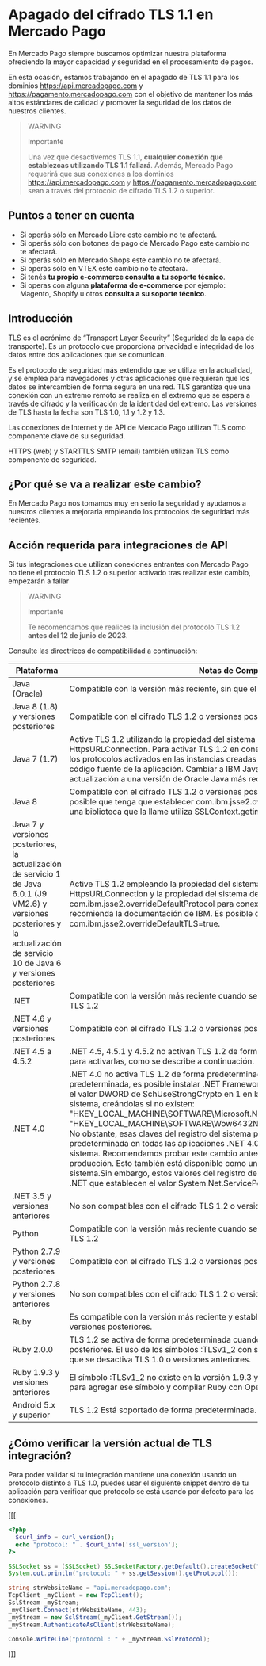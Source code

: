 # Apagado del cifrado TLS 1.1 en Mercado Pago

En Mercado Pago siempre buscamos optimizar nuestra plataforma ofreciendo la mayor capacidad y seguridad en el procesamiento de pagos.

En esta ocasión, estamos trabajando en el apagado de TLS 1.1 para los dominios https://api.mercadopago.com y https://pagamento.mercadopago.com con el objetivo de mantener los más altos estándares de calidad y promover la seguridad de los datos de nuestros clientes.

> WARNING
>
> Importante
>
> Una vez que desactivemos TLS 1.1, **cualquier conexión que establezcas utilizando TLS 1.1 fallará**. Además, Mercado Pago requerirá que sus conexiones a los dominios https://api.mercadopago.com y https://pagamento.mercadopago.com sean a través del protocolo de cifrado TLS 1.2 o superior.



## Puntos a tener en cuenta

* Si operás sólo en Mercado Libre este cambio no te afectará.
* Si operás sólo con botones de pago de Mercado Pago este cambio no te afectará.
* Si operás sólo en Mercado Shops este cambio no te afectará.
* Si operás sólo en VTEX este cambio no te afectará.
* Si tenés **tu propio e-commerce consulta a tu soporte técnico**.
* Si operas con alguna **plataforma de e-commerce** por ejemplo: Magento, Shopify u otros **consulta a su soporte técnico**.

## Introducción


TLS es el acrónimo de “Transport Layer Security” (Seguridad de la capa de transporte). Es un protocolo que proporciona privacidad e integridad de los datos entre dos aplicaciones que se comunican.

Es el protocolo de seguridad más extendido que se utiliza en la actualidad, y se emplea para navegadores y otras aplicaciones que requieran que los datos se intercambien de forma segura en una red. TLS garantiza que una conexión con un extremo remoto se realiza en el extremo que se espera a través de cifrado y la verificación de la identidad del extremo. Las versiones de TLS hasta la fecha son TLS 1.0, 1.1 y 1.2 y 1.3.

Las conexiones de Internet y de API de Mercado Pago utilizan TLS como componente clave de su seguridad.

HTTPS (web) y STARTTLS SMTP (email) también utilizan TLS como componente de seguridad.

## ¿Por qué se va a realizar este cambio?

En Mercado Pago nos tomamos muy en serio la seguridad y ayudamos a nuestros clientes a mejorarla empleando los protocolos de seguridad más recientes.

## Acción requerida para integraciones de API

Si tus integraciones que utilizan conexiones entrantes con Mercado Pago no tiene el protocolo TLS 1.2 o superior activado tras realizar este cambio, empezarán a fallar

> WARNING
>
> Importante
>
> Te recomendamos que realices la inclusión del protocolo TLS 1.2 **antes del 12 de junio de 2023**.

Consulte las directrices de compatibilidad a continuación:

| Plataforma  | Notas de Compatibilidad  |
| --- | --- |
| Java (Oracle)  | Compatible con la versión más reciente, sin que el sistema operativo sea relevante.  |
| Java 8 (1.8) y versiones posteriores  | Compatible con el cifrado TLS 1.2 o versiones posteriores de forma predeterminada.  |
| Java 7 (1.7)  | Active TLS 1.2 utilizando la propiedad del sistema Java https.protocols para HttpsURLConnection. Para activar TLS 1.2 en conexiones sin HttpsURLConnection, establezca los protocolos activados en las instancias creadas de SSLSocket y SSLEngine dentro del código fuente de la aplicación. Cambiar a IBM Java puede ser una solución efectiva si la actualización a una versión de Oracle Java más reciente no es posible.  |
| Java 8  | Compatible con el cifrado TLS 1.2 o versiones posteriores de forma predeterminada. Es posible que tenga que establecer com.ibm.jsse2.overrideDefaultTLS=true si su aplicación o una biblioteca que la llame utiliza SSLContext.getinstance("TLS").  |
| Java 7 y versiones posteriores, la actualización de servicio 1 de Java 6.0.1 (J9 VM2.6) y versiones posteriores y la actualización de servicio 10 de Java 6 y versiones posteriores  | Active TLS 1.2 empleando la propiedad del sistema de Java https.protocols para HttpsURLConnection y la propiedad del sistema de Java com.ibm.jsse2.overrideDefaultProtocol para conexiones SSLSocket y SSLEngine, según recomienda la documentación de IBM. Es posible que también tenga que establecer com.ibm.jsse2.overrideDefaultTLS=true.  |
| .NET  | Compatible con la versión más reciente cuando se ejecuta en un sistema operativo que admita TLS 1.2  |
| .NET 4.6 y versiones posteriores  | Compatible con el cifrado TLS 1.2 o versiones posteriores de forma predeterminada.  |
| .NET 4.5 a 4.5.2  | .NET 4.5, 4.5.1 y 4.5.2 no activan TLS 1.2 de forma predeterminada. Existen dos opciones para activarlas, como se describe a continuación.  |
| .NET 4.0  | .NET 4.0 no activa TLS 1.2 de forma predeterminada. Para activar TLS 1.2 de forma predeterminada, es posible instalar .NET Framework 4.5 o una versión posterior, y establecer el valor DWORD de SchUseStrongCrypto en 1 en las siguientes dos entradas del registro del sistema, creándolas si no existen: "HKEY_LOCAL_MACHINE\SOFTWARE\Microsoft.NETFramework\v4.0.30319" y "HKEY_LOCAL_MACHINE\SOFTWARE\Wow6432Node\Microsoft.NETFramework\v4.0.30319". No obstante, esas claves del registro del sistema pueden activar TLS 1.2 de forma predeterminada en todas las aplicaciones .NET 4.0, 4.5, 4.5.1 y 4.5.2 instaladas en ese sistema. Recomendamos probar este cambio antes de implementarlo en sus servidores de producción. Esto también está disponible como un archivo de importación para el registro del sistema.Sin embargo, estos valores del registro del sistema no afectarán a las aplicaciones .NET que establecen el valor System.Net.ServicePointManager.SecurityProtocol.  |
| .NET 3.5 y versiones anteriores  | No son compatibles con el cifrado TLS 1.2 o versiones posteriores  |
| Python  | Compatible con la versión más reciente cuando se ejecuta en un sistema operativo que admita TLS 1.2  |
| Python 2.7.9 y versiones posteriores  | Compatible con el cifrado TLS 1.2 o versiones posteriores de forma predeterminada.  |
| Python 2.7.8 y versiones anteriores  | No son compatibles con el cifrado TLS 1.2 o versiones posteriores  |
| Ruby  | Es compatible con la versión más reciente y estable cuando se vincula con OpenSSL 1.0.1 o versiones posteriores.  |
| Ruby 2.0.0  | TLS 1.2 se activa de forma predeterminada cuando se utiliza con OpenSSL 1.0.1 o versiones posteriores. El uso de los símbolos :TLSv1_2 con ssl_version de SSLContext ayuda a garantizar que se desactiva TLS 1.0 o versiones anteriores.  |
| Ruby 1.9.3 y versiones anteriores  | El símbolo :TLSv1_2 no existe en la versión 1.9.3 y anteriores, pero es posible parchear Ruby para agregar ese símbolo y compilar Ruby con OpenSSL 1.0.1 o versiones posteriores.  |
| Android 5.x y superior  | TLS 1.2 Está soportado de forma predeterminada.  |

## ¿Cómo verificar la versión actual de TLS integración?

Para poder validar si tu integración mantiene una conexión usando un protocolo distinto a TLS 1.0, puedes usar el siguiente snippet dentro de tu aplicación para verificar que protocolo se está usando por defecto para las conexiones.

[[[
```php
<?php
  $curl_info = curl_version();
  echo "protocol: " . $curl_info['ssl_version'];
?>
```
```java
SSLSocket ss = (SSLSocket) SSLSocketFactory.getDefault().createSocket("api.mercadopago.com", 443);
System.out.println("protocol: " + ss.getSession().getProtocol());
```
```csharp
string strWebsiteName = "api.mercadopago.com";
TcpClient _myClient = new TcpClient();
SslStream _myStream;
_myClient.Connect(strWebsiteName, 443);
_myStream = new SslStream(_myClient.GetStream());
_myStream.AuthenticateAsClient(strWebsiteName);

Console.WriteLine("protocol : " + _myStream.SslProtocol);
```
]]]
